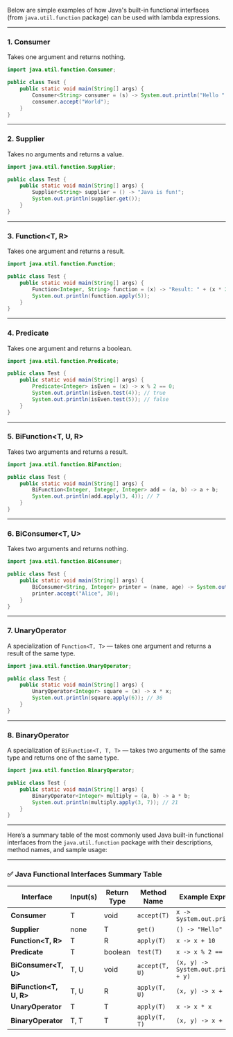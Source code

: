 Below are simple examples of how Java's built-in functional interfaces (from `java.util.function` package) can be used with lambda expressions.

---

### 1. **Consumer<T>**

Takes one argument and returns nothing.

```java
import java.util.function.Consumer;

public class Test {
    public static void main(String[] args) {
        Consumer<String> consumer = (s) -> System.out.println("Hello " + s);
        consumer.accept("World");
    }
}
```

---

### 2. **Supplier<T>**

Takes no arguments and returns a value.

```java
import java.util.function.Supplier;

public class Test {
    public static void main(String[] args) {
        Supplier<String> supplier = () -> "Java is fun!";
        System.out.println(supplier.get());
    }
}
```

---

### 3. **Function\<T, R>**

Takes one argument and returns a result.

```java
import java.util.function.Function;

public class Test {
    public static void main(String[] args) {
        Function<Integer, String> function = (x) -> "Result: " + (x * 2);
        System.out.println(function.apply(5));
    }
}
```

---

### 4. **Predicate<T>**

Takes one argument and returns a boolean.

```java
import java.util.function.Predicate;

public class Test {
    public static void main(String[] args) {
        Predicate<Integer> isEven = (x) -> x % 2 == 0;
        System.out.println(isEven.test(4)); // true
        System.out.println(isEven.test(5)); // false
    }
}
```

---

### 5. **BiFunction\<T, U, R>**

Takes two arguments and returns a result.

```java
import java.util.function.BiFunction;

public class Test {
    public static void main(String[] args) {
        BiFunction<Integer, Integer, Integer> add = (a, b) -> a + b;
        System.out.println(add.apply(3, 4)); // 7
    }
}
```

---

### 6. **BiConsumer\<T, U>**

Takes two arguments and returns nothing.

```java
import java.util.function.BiConsumer;

public class Test {
    public static void main(String[] args) {
        BiConsumer<String, Integer> printer = (name, age) -> System.out.println(name + " is " + age + " years old");
        printer.accept("Alice", 30);
    }
}
```

---

### 7. **UnaryOperator<T>**

A specialization of `Function<T, T>` — takes one argument and returns a result of the same type.

```java
import java.util.function.UnaryOperator;

public class Test {
    public static void main(String[] args) {
        UnaryOperator<Integer> square = (x) -> x * x;
        System.out.println(square.apply(6)); // 36
    }
}
```

---

### 8. **BinaryOperator<T>**

A specialization of `BiFunction<T, T, T>` — takes two arguments of the same type and returns one of the same type.

```java
import java.util.function.BinaryOperator;

public class Test {
    public static void main(String[] args) {
        BinaryOperator<Integer> multiply = (a, b) -> a * b;
        System.out.println(multiply.apply(3, 7)); // 21
    }
}
```

---

Here’s a summary table of the most commonly used Java built-in functional interfaces from the `java.util.function` package with their descriptions, method names, and sample usage:

---

### ✅ **Java Functional Interfaces Summary Table**

| Interface                | Input(s) | Return Type | Method Name    | Example Expression                    |
| ------------------------ | -------- | ----------- | -------------- | ------------------------------------- |
| **Consumer<T>**          | T        | void        | `accept(T)`    | `x -> System.out.println(x)`          |
| **Supplier<T>**          | none     | T           | `get()`        | `() -> "Hello"`                       |
| **Function\<T, R>**      | T        | R           | `apply(T)`     | `x -> x + 10`                         |
| **Predicate<T>**         | T        | boolean     | `test(T)`      | `x -> x % 2 == 0`                     |
| **BiConsumer\<T, U>**    | T, U     | void        | `accept(T, U)` | `(x, y) -> System.out.println(x + y)` |
| **BiFunction\<T, U, R>** | T, U     | R           | `apply(T, U)`  | `(x, y) -> x + y`                     |
| **UnaryOperator<T>**     | T        | T           | `apply(T)`     | `x -> x * x`                          |
| **BinaryOperator<T>**    | T, T     | T           | `apply(T, T)`  | `(x, y) -> x + y`                     |
